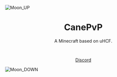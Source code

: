 ![Moon_UP](https://user-images.githubusercontent.com/72404424/188732547-f1d9f84e-f4fa-4d76-809e-7bab7e40d41a.png)

<h1 align="center">CanePvP</h1>
<p align="center">A Minecraft based on uHCF.</p>

<br />

<p align="center"><a href="https://discord.canepvp.net/">Discord</a></p>

![Moon_DOWN](https://user-images.githubusercontent.com/72404424/188733603-e19c2bb0-312d-4cb1-b71d-ad1d68c459c6.png)
